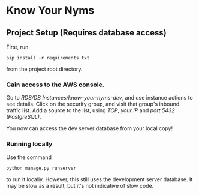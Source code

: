 # Know Your Nyms

## Project Setup (Requires database access)

First, run

```
pip install -r requirements.txt
```

from the project root directory.


### Gain access to the AWS console.

Go to *RDS/DB Instances/know-your-nyms-dev*, and use instance actions to see details.
Click on the security group, and visit that group's inbound traffic list. 
Add a source to the list, using *TCP*, *your IP* and *port 5432 (PostgreSQL)*.

You now can access the dev server database from your local copy! 


### Running locally

Use the command

```
python manage.py runserver
```

to run it locally. However, this still uses the development server database. 
It may be slow as a result, but it's not indicative of slow code.

